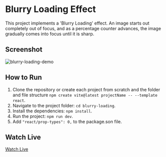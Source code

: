 # Blurry Loading Effect

This project implements a 'Blurry Loading' effect. An image starts out completely out of focus, and as a percentage counter advances, the image gradually comes into focus until it is sharp.

## Screenshot

![blurry-loading-demo](./blurry-loading-demo.gif)

## How to Run

1. Clone the repository or create each project from scratch and the folder and file structure `npm create vite@latest projectName -- --template react`.
2. Navigate to the project folder: `cd blurry-loading`.
3. Install the dependencies: `npm install`.
4. Run the project: `npm run dev`.
5. Add `"react/prop-types": 0,` to the package.son file.

## Watch Live

[Watch Live](https://blurry-loading-delta.vercel.app/)
